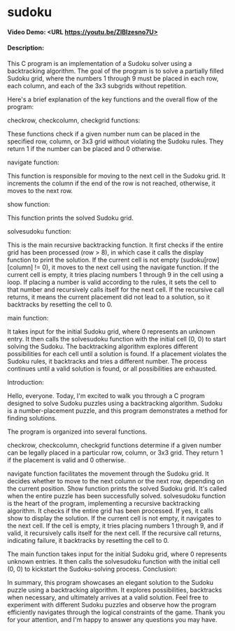 # sudoku
#### Video Demo:  <URL https://youtu.be/ZlBlzesno7U>
#### Description:

This C program is an implementation of a Sudoku solver using a backtracking algorithm. The goal of the program is to solve a partially filled Sudoku grid, where the numbers 1 through 9 must be placed in each row, each column, and each of the 3x3 subgrids without repetition.

Here's a brief explanation of the key functions and the overall flow of the program:

checkrow, checkcolumn, checkgrid functions:

These functions check if a given number num can be placed in the specified row, column, or 3x3 grid without violating the Sudoku rules.
They return 1 if the number can be placed and 0 otherwise.

navigate function:

This function is responsible for moving to the next cell in the Sudoku grid.
It increments the column if the end of the row is not reached, otherwise, it moves to the next row.

show function:

This function prints the solved Sudoku grid.

solvesudoku function:

This is the main recursive backtracking function.
It first checks if the entire grid has been processed (row > 8), in which case it calls the display function to print the solution.
If the current cell is not empty (sudoku[row][column] != 0), it moves to the next cell using the navigate function.
If the current cell is empty, it tries placing numbers 1 through 9 in the cell using a loop.
If placing a number is valid according to the rules, it sets the cell to that number and recursively calls itself for the next cell.
If the recursive call returns, it means the current placement did not lead to a solution, so it backtracks by resetting the cell to 0.

main function:

It takes input for the initial Sudoku grid, where 0 represents an unknown entry.
It then calls the solvesudoku function with the initial cell (0, 0) to start solving the Sudoku.
The backtracking algorithm explores different possibilities for each cell until a solution is found. If a placement violates the Sudoku rules, it backtracks and tries a different number. The process continues until a valid solution is found, or all possibilities are exhausted.

Introduction:

Hello, everyone. Today, I'm excited to walk you through a C program designed to solve Sudoku puzzles using a backtracking algorithm. Sudoku is a number-placement puzzle, and this program demonstrates a method for finding solutions.

The program is organized into several functions.

checkrow, checkcolumn, checkgrid functions determine if a given number can be legally placed in a particular row, column, or 3x3 grid. They return 1 if the placement is valid and 0 otherwise.

navigate function facilitates the movement through the Sudoku grid. It decides whether to move to the next column or the next row, depending on the current position.
Show function prints the solved Sudoku grid. It's called when the entire puzzle has been successfully solved.
solvesudoku function is the heart of the program, implementing a recursive backtracking algorithm.
It checks if the entire grid has been processed. If yes, it calls show to display the solution.
If the current cell is not empty, it navigates to the next cell.
If the cell is empty, it tries placing numbers 1 through 9, and if valid, it recursively calls itself for the next cell. If the recursive call returns, indicating failure, it backtracks by resetting the cell to 0.

The main function takes input for the initial Sudoku grid, where 0 represents unknown entries.
It then calls the solvesudoku function with the initial cell (0, 0) to kickstart the Sudoku-solving process.
Conclusion:

In summary, this program showcases an elegant solution to the Sudoku puzzle using a backtracking algorithm. It explores possibilities, backtracks when necessary, and ultimately arrives at a valid solution. Feel free to experiment with different Sudoku puzzles and observe how the program efficiently navigates through the logical constraints of the game. Thank you for your attention, and I'm happy to answer any questions you may have.
